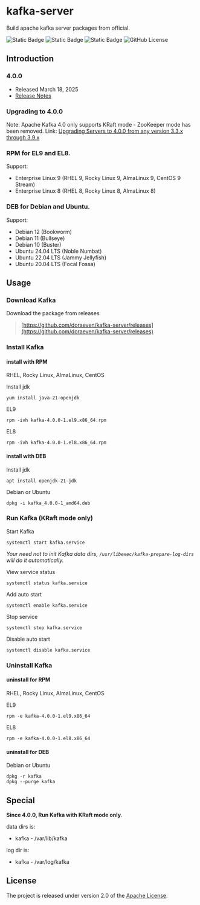 # kafka-server
Build apache kafka server packages from official.

![Static Badge](https://img.shields.io/badge/build-passing-brightgreen)
![Static Badge](https://img.shields.io/badge/tag-4.0.0-blue)
![Static Badge](https://img.shields.io/badge/released-v20250610-blue)
![GitHub License](https://img.shields.io/github/license/doraeven/kafka-server)

## Introduction
### 4.0.0
- Released March 18, 2025
- [Release Notes](https://downloads.apache.org/kafka/4.0.0/RELEASE_NOTES.html)

### Upgrading to 4.0.0
Note: Apache Kafka 4.0 only supports KRaft mode - ZooKeeper mode has been removed. 
Link: [Upgrading Servers to 4.0.0 from any version 3.3.x through 3.9.x](https://kafka.apache.org/documentation.html#upgrade_4_0_0)

### RPM for EL9 and EL8.
Support:
- Enterprise Linux 9 (RHEL 9, Rocky Linux 9, AlmaLinux 9, CentOS 9 Stream)
- Enterprise Linux 8 (RHEL 8, Rocky Linux 8, AlmaLinux 8)

### DEB for Debian and Ubuntu.
Support:
- Debian 12 (Bookworm)
- Debian 11 (Bullseye)
- Debian 10 (Buster)
- Ubuntu 24.04 LTS (Noble Numbat)
- Ubuntu 22.04 LTS (Jammy Jellyfish)
- Ubuntu 20.04 LTS (Focal Fossa)

## Usage
### Download Kafka
Download the package from releases

> [https://github.com/doraeven/kafka-server/releases](https://github.com/doraeven/kafka-server/releases)

### Install Kafka
#### install with RPM
RHEL, Rocky Linux, AlmaLinux, CentOS

Install jdk
```shell
yum install java-21-openjdk
```
EL9
```shell
rpm -ivh kafka-4.0.0-1.el9.x86_64.rpm
```
EL8
```shell
rpm -ivh kafka-4.0.0-1.el8.x86_64.rpm
```

#### install with DEB
Install jdk
```shell
apt install openjdk-21-jdk
```
Debian or Ubuntu
```shell
dpkg -i kafka_4.0.0-1_amd64.deb
```

### Run Kafka (KRaft mode only)
Start Kafka
```shell
systemctl start kafka.service
```
_Your need not to init Kafka data dirs, `/usr/libexec/kafka-prepare-log-dirs` will do it automatically._

View service status
```shell
systemctl status kafka.service
```

Add auto start
```shell
systemctl enable kafka.service
```

Stop service
```shell
systemctl stop kafka.service
```

Disable auto start
```shell
systemctl disable kafka.service
```

### Uninstall Kafka
#### uninstall for RPM
RHEL, Rocky Linux, AlmaLinux, CentOS

EL9
```shell
rpm -e kafka-4.0.0-1.el9.x86_64
```
EL8
```shell
rpm -e kafka-4.0.0-1.el8.x86_64
```

#### uninstall for DEB
Debian or Ubuntu
```shell
dpkg -r kafka
dpkg --purge kafka
```

## Special
**Since 4.0.0, Run Kafka with KRaft mode only**.

data dirs is:
- kafka - /var/lib/kafka

log dir is:
- kafka - /var/log/kafka

## License

The project is released under version 2.0 of the [Apache License](https://www.apache.org/licenses/LICENSE-2.0).
